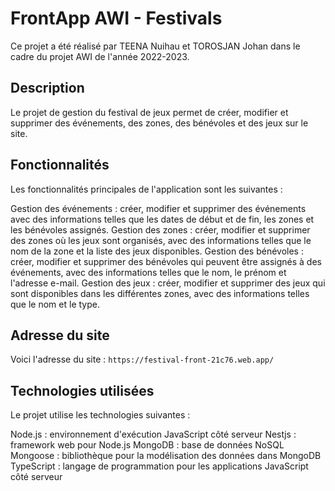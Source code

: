 # FrontApp AWI - Festivals

Ce projet a été réalisé par TEENA Nuihau et TOROSJAN Johan dans le cadre du projet AWI de l'année 2022-2023.

## Description

Le projet de gestion du festival de jeux permet de créer, modifier et supprimer des événements, des zones, des bénévoles et des jeux sur le site.

## Fonctionnalités

Les fonctionnalités principales de l'application sont les suivantes :

Gestion des événements : créer, modifier et supprimer des événements avec des informations telles que les dates de début et de fin, les zones et les bénévoles assignés.
Gestion des zones : créer, modifier et supprimer des zones où les jeux sont organisés, avec des informations telles que le nom de la zone et la liste des jeux disponibles.
Gestion des bénévoles : créer, modifier et supprimer des bénévoles qui peuvent être assignés à des événements, avec des informations telles que le nom, le prénom et l'adresse e-mail.
Gestion des jeux : créer, modifier et supprimer des jeux qui sont disponibles dans les différentes zones, avec des informations telles que le nom et le type.

## Adresse du site

Voici l'adresse du site : `https://festival-front-21c76.web.app/`

## Technologies utilisées

Le projet utilise les technologies suivantes :

Node.js : environnement d'exécution JavaScript côté serveur
Nestjs : framework web pour Node.js
MongoDB : base de données NoSQL
Mongoose : bibliothèque pour la modélisation des données dans MongoDB
TypeScript : langage de programmation pour les applications JavaScript côté serveur

